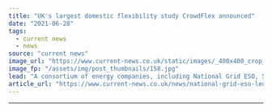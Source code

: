 ```yaml
---
title: "UK's largest domestic flexibility study CrowdFlex announced"
date: "2021-06-28"
tags: 
  - current news
  - news
source: "current news"
image_url: "https://www.current-news.co.uk/static/images/_400x400_crop_center-center/Power-cables-Pxhexe-no-credit-needed.jpg"
image_fp: "/assets/img/post_thumbnails/158.jpg"
lead: "​A consortium of energy companies, including National Grid ESO, SSEN, Octopus Energy and Ohme have announced the ‘largest domestic flexibility study’ ever held in the UK, dubbed CrowdFlex."
article_url: "https://www.current-news.co.uk/news/national-grid-eso-led-domestic-flexibility-study-crowdflex-announced?utm_source=rss-feeds&utm_medium=rss&utm_campaign=rss"
---
```


---
